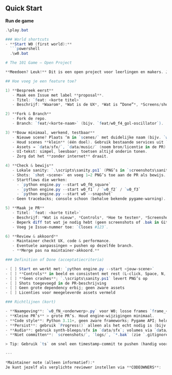 ## Quick Start

**Run de game**
```powershell
.\play.bat

### World shortcuts
- **Start W0 (first world):**
  ```powershell
  .\w0.bat

# The 101 Game — Open Project

**Meedoen? Leuk!** Dit is een open project voor leerlingen en makers. Je mag features voorstellen en bouwen — **merge gebeurt alleen na akkoord van de maintainer (👑 jij).**

## Hoe voeg je een feature toe?

1) **Bespreek eerst**  
   - Maak een Issue met label **proposal**.  
   - Titel: `feat: <korte titel>`  
   - Beschrijf: *Waarom*, *Wat is de UX*, *Wat is “Done”*, *Screens/shots (schetsen oké)*.

2) **Fork & Branch**  
   - Fork de repo.  
   - Branch: `feat/<korte-naam>` (bijv. `feat/w0_f4_gol-oscillator`).

3) **Bouw minimaal, werkend, testbaar**  
   - Nieuwe scene? Plaats ‘m in `scenes/` met duidelijke naam (bijv. `w0_f4_*.py`).  
   - Houd scenes **klein** (één doel). Gebruik bestaande services uit `engine.py` (`audio`, `tts`, `progress`).  
   - Assets → `data/sfx/`, `data/music/` (noem bron/licentie in de PR).  
   - UI-tekst: simpel, leesbaar; toetsen altijd onderin tonen.  
   - Zorg dat het **zonder internet** draait.

4) **Check & bewijs**  
   - Lokale sanity: `.\scripts\sanity.ps1` (PNG’s in `screenshots\sanity_*`).  
   - Shots: `shot <scene>` en voeg 1–2 PNG’s toe aan de PR als bewijs.  
   - Startflows die werken:
     - `python engine.py --start w0_f0_square`
     - `python engine.py --start w0_f1` / `w0_f2` / `w0_f3`
     - `python engine.py --start w0 --snapshot`
   - Geen tracebacks; console schoon (behalve bekende pygame-warning).

5) **Maak je PR**  
   - Titel: `feat: <korte titel>`  
   - Beschrijf: *Wat is nieuw*, *Controls*, *Hoe te testen*, *Screenshots*.  
   - Beperk diff tot wat je nodig hebt (geen screenshots of .bak in Git).  
   - Voeg je Issue-nummer toe: `Closes #123`.

6) **Review & akkoord**  
   - Maintainer checkt UX, code & performance.  
   - Eventuele aanpassingen → pushen op dezelfde branch.  
   - **Merge pas na maintainer-akkoord.**

### Definition of Done (acceptatiecriteria)

- [ ] Start en werkt met: `python engine.py --start <jouw-scene>`  
- [ ] **Controls** in beeld en consistent met rest (L-click, Space, N, C, Esc, etc.)  
- [ ] **Geen crashes**; `.\scripts\sanity.ps1` levert PNG’s op  
- [ ] Shots toegevoegd in de PR-beschrijving  
- [ ] Geen grote dependency erbij; geen zware assets  
- [ ] Licenties voor meegeleverde assets vermeld

### Richtlijnen (kort)

- **Naamgeving**: `w0_fN_<onderwerp>.py` voor W0; losse frames `frame_<naam>.py`.  
- **Kleine PR’s** > grote PR’s. Houd engine-wijzigingen minimaal.  
- **Code style**: Python 3.11+, geen zware frameworks; Pygame API; heldere functies.  
- **Persist**: gebruik `Progress()` alleen als het echt nodig is (bijv. level-unlocks).  
- **Audio**: gebruik synth-bleeps/sfx in `data/sfx`; volumes via `data/settings.json` (`sfx_volume`).  
- **Niet committen**: `screenshots/`, `logs/`, `*.bak` (zie `.gitignore`).  

> Tip: Gebruik `ts` om snel een timestamp-commit te pushen (handig voor CI en activiteit).

---

*Maintainer note (alleen informatief):*  
Je kunt jezelf als verplichte reviewer instellen via **CODEOWNERS**:

